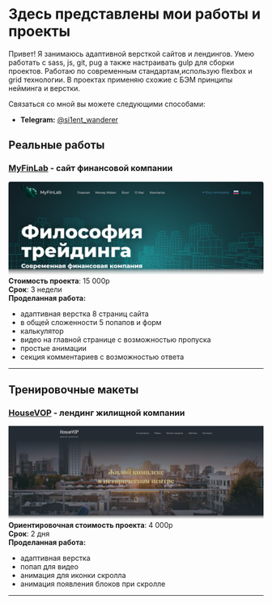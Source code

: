 # Здесь представлены мои работы и проекты  
Привет! Я занимаюсь адаптивной версткой сайтов и лендингов. Умею работать с sass, js, git, pug а также настраивать gulp  для сборки проектов. Работаю по современным стандартам,использую flexbox и grid технологии. В проектах применяю схожие с БЭМ принципы нейминга и верстки.  
  
  
Связаться со мной вы можете следующими способами:  
- __Telegram:__ [@si1ent_wanderer](https://t.me/si1ent_wanderer "Telegram чат")  

## Реальные работы  
### [MyFinLab](https://myfinlab.ru) - сайт финансовой компании  
   ![MyFinLabDesign][mfl_bg]  
   __Стоимость проекта__: 15 000р  
   __Срок__: 3 недели  
   __Проделанная работа:__
   - адаптивная верстка 8 страниц сайта
   - в общей сложенности 5 попапов и форм
   - калькулятор
   - видео на главной странице с возможностью пропуска
   - простые анимации
   - секция комментариев с возможностью ответа
  
---  
  

  
  
  
## Тренировочные макеты
### [HouseVOP](https://si1entwanderer.github.io/housevop/) - лендинг жилищной компании 
   ![HouseVOP][housevop_bg]
   __Ориентировочная стоимость проекта__: 4 000р  
   __Срок__: 2 дня  
   __Проделанная работа:__  
   - адаптивная верстка
   - попап для видео
   - анимация для иконки скролла
   - анимация появления блоков при скролле
  
---  
   
   
[mfl_bg]: https://github.com/Si1entWanderer/portfolio/blob/main/mfl_bg1.png 'mfl'
[housevop_bg]: https://raw.githubusercontent.com/Si1entWanderer/housevop/main/houseVOP_ed.png 'housevop'
